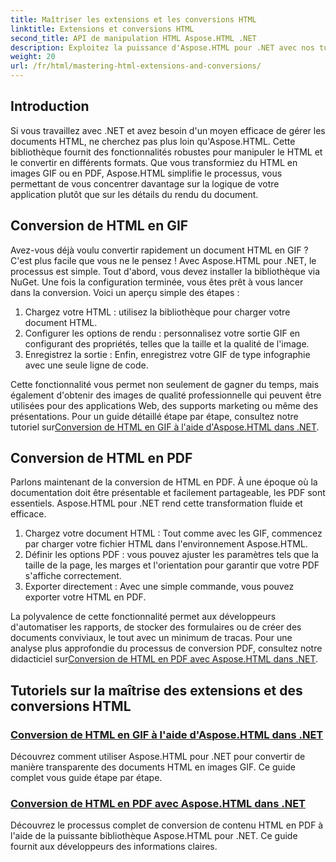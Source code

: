 ```yaml
---
title: Maîtriser les extensions et les conversions HTML
linktitle: Extensions et conversions HTML
second_title: API de manipulation HTML Aspose.HTML .NET
description: Exploitez la puissance d'Aspose.HTML pour .NET avec nos tutoriels sur la conversion de HTML en GIF et PDF. Transformez vos documents sans effort.
weight: 20
url: /fr/html/mastering-html-extensions-and-conversions/
---
```

## Introduction

Si vous travaillez avec .NET et avez besoin d'un moyen efficace de gérer les documents HTML, ne cherchez pas plus loin qu'Aspose.HTML. Cette bibliothèque fournit des fonctionnalités robustes pour manipuler le HTML et le convertir en différents formats. Que vous transformiez du HTML en images GIF ou en PDF, Aspose.HTML simplifie le processus, vous permettant de vous concentrer davantage sur la logique de votre application plutôt que sur les détails du rendu du document.

## Conversion de HTML en GIF
Avez-vous déjà voulu convertir rapidement un document HTML en GIF ? C'est plus facile que vous ne le pensez ! Avec Aspose.HTML pour .NET, le processus est simple. Tout d'abord, vous devez installer la bibliothèque via NuGet. Une fois la configuration terminée, vous êtes prêt à vous lancer dans la conversion. Voici un aperçu simple des étapes :

1. Chargez votre HTML : utilisez la bibliothèque pour charger votre document HTML.
2. Configurer les options de rendu : personnalisez votre sortie GIF en configurant des propriétés, telles que la taille et la qualité de l'image.
3. Enregistrez la sortie : Enfin, enregistrez votre GIF de type infographie avec une seule ligne de code.

 Cette fonctionnalité vous permet non seulement de gagner du temps, mais également d'obtenir des images de qualité professionnelle qui peuvent être utilisées pour des applications Web, des supports marketing ou même des présentations. Pour un guide détaillé étape par étape, consultez notre tutoriel sur[Conversion de HTML en GIF à l'aide d'Aspose.HTML dans .NET](./converting-html-to-gif/).

## Conversion de HTML en PDF
Parlons maintenant de la conversion de HTML en PDF. À une époque où la documentation doit être présentable et facilement partageable, les PDF sont essentiels. Aspose.HTML pour .NET rend cette transformation fluide et efficace. 

1. Chargez votre document HTML : Tout comme avec les GIF, commencez par charger votre fichier HTML dans l'environnement Aspose.HTML.
2. Définir les options PDF : vous pouvez ajuster les paramètres tels que la taille de la page, les marges et l'orientation pour garantir que votre PDF s'affiche correctement.
3. Exporter directement : Avec une simple commande, vous pouvez exporter votre HTML en PDF. 

La polyvalence de cette fonctionnalité permet aux développeurs d'automatiser les rapports, de stocker des formulaires ou de créer des documents conviviaux, le tout avec un minimum de tracas. Pour une analyse plus approfondie du processus de conversion PDF, consultez notre didacticiel sur[Conversion de HTML en PDF avec Aspose.HTML dans .NET](./converting-html-to-pdf/).

## Tutoriels sur la maîtrise des extensions et des conversions HTML
### [ Conversion de HTML en GIF à l'aide d'Aspose.HTML dans .NET](./converting-html-to-gif/)
Découvrez comment utiliser Aspose.HTML pour .NET pour convertir de manière transparente des documents HTML en images GIF. Ce guide complet vous guide étape par étape.
### [Conversion de HTML en PDF avec Aspose.HTML dans .NET](./converting-html-to-pdf/)
Découvrez le processus complet de conversion de contenu HTML en PDF à l'aide de la puissante bibliothèque Aspose.HTML pour .NET. Ce guide fournit aux développeurs des informations claires.